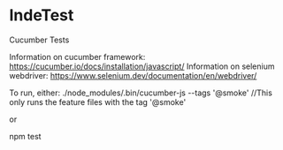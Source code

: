 # IndeTest
Cucumber Tests

Information on cucumber framework: https://cucumber.io/docs/installation/javascript/
Information on selenium webdriver: https://www.selenium.dev/documentation/en/webdriver/

To run, either:
./node_modules/.bin/cucumber-js --tags '@smoke' //This only runs the feature files with the tag '@smoke'

or

npm test
